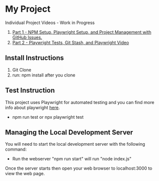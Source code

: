 # My Project

Individual Project Videos - Work in Progress

1. [Part 1 - NPM Setup, Playwright Setup, and Project Management with GitHub Issues.](https://youtu.be/Lkc1B5KZZfM)
2. [Part 2 - Playwright Tests, Git Stash, and Playwright Video](https://youtu.be/V-Cf-lwtZ58)

## Install Instructions

1.  Git Clone
2.  run: npm install after you clone

## Test Instruction
This project uses Playwright for automated testing and you can find more info about playwright [here](https://playwright.dev/docs/intro).

* npm run test or npx playwright test

## Managing the Local Development Server
You will need to start the local development server with the following command:

* Run the webserver "npm run start" will run "node index.js" 

Once the server starts then open your web browser to localhost:3000 to view the web page.
